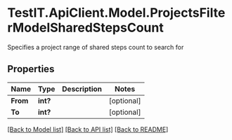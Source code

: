 # TestIT.ApiClient.Model.ProjectsFilterModelSharedStepsCount
Specifies a project range of shared steps count to search for

## Properties

Name | Type | Description | Notes
------------ | ------------- | ------------- | -------------
**From** | **int?** |  | [optional] 
**To** | **int?** |  | [optional] 

[[Back to Model list]](../README.md#documentation-for-models) [[Back to API list]](../README.md#documentation-for-api-endpoints) [[Back to README]](../README.md)

